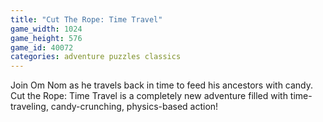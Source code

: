 ```yaml
---
title: "Cut The Rope: Time Travel"
game_width: 1024
game_height: 576
game_id: 40072
categories: adventure puzzles classics
---
```

Join Om Nom as he travels back in time to feed his ancestors with candy. Cut the Rope: Time Travel is a completely new adventure filled with time-traveling, candy-crunching, physics-based action!
